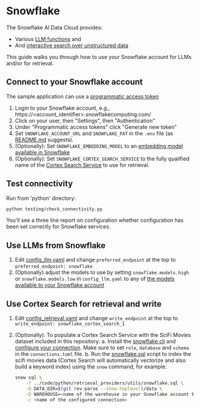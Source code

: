 # Snowflake

The Snowflake AI Data Cloud provides:

* Various [LLM functions](https://docs.snowflake.com/en/user-guide/snowflake-cortex/cortex-llm-rest-api) and
* And [interactive search over unstructured data](https://docs.snowflake.com/en/user-guide/snowflake-cortex/cortex-search/cortex-search-overview)

This guide walks you through how to use your Snowflake account for LLMs and/or for retrieval.

## Connect to your Snowflake account

The sample application can use a [programmatic access token](https://docs.snowflake.com/en/user-guide/programmatic-access-tokens)

1. Login to your Snowflake account, e.g., https://<account_identifier>.snowflakecomputing.com/
2. Click on your user, then "Settings", then "Authentication"
3. Under "Programmatic access tokens" click "Generate new token"
4. Set `SNOWFLAKE_ACCOUNT_URL` and `SNOWFLAKE_PAT` in the `.env` file (as [README.md](../README.md) suggests).
5. (Optionally): Set `SNOWFLAKE_EMBEDDING_MODEL` to an [embedding model available in Snowflake](https://docs.snowflake.com/en/user-guide/snowflake-cortex/vector-embeddings#text-embedding-models)
6. (Optionally): Set `SNOWFLAKE_CORTEX_SEARCH_SERVICE` to the fully qualified name of the [Cortex Search Service](https://docs.snowflake.com/en/user-guide/snowflake-cortex/cortex-search/cortex-search-overview) to use for retrieval.

## Test connectivity

Run from 'python' directory:

```sh
python testing/check_connectivity.py
```

You'll see a three line report on configuration whether configuration has been set correctly for Snowflake services.

## Use LLMs from Snowflake

1. Edit [config_llm.yaml](../code/config_llm.yaml) and change `preferred_endpoint` at the top to `preferred_endpoint: snowflake`
2. (Optionally) adjust the models to use by setting `snowflake.models.high` or `snowflake.models.low` in `config_llm.yaml` to any of [the models available to your Snowflake account](https://docs.snowflake.com/en/user-guide/snowflake-cortex/llm-functions#availability)

## Use Cortex Search for retrieval and write

1. Edit [config_retrieval.yaml](../code/config_retrieval.yaml) and change `write_endpoint` at the top to `write_endpoint: snowflake_cortex_search_1`
2. (Optionally): To populate a Cortex Search Service with the SciFi Movies dataset included in this repository:
    a. Install the [snowflake cli](https://docs.snowflake.com/en/developer-guide/snowflake-cli/installation/installation) and [configure your connection](https://docs.snowflake.com/en/developer-guide/snowflake-cli/connecting/configure-cli). Make sure to set `role`, `database` and `schema` in the `connections.toml` file.
    b. Run the [snowflake.sql](../code/utils/snowflake.sql) script to index the scifi movies data (Cortex Search will automatically vectorize and also build a keyword index) using the `snow` command, for example:

    ```sh
    snow sql \
        -f ../code/python/retrieval_providers/utils/snowflake.sql \
        -D DATA_DIR=$(git rev-parse --show-toplevel)/data \
        -D WAREHOUSE=<name of the warehouse in your Snowflake account to use for compute> \
        -c <name of the configured connection>
    ```
